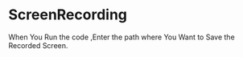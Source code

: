 # ScreenRecording
When You Run the code ,Enter the path where You Want to Save the Recorded Screen.
